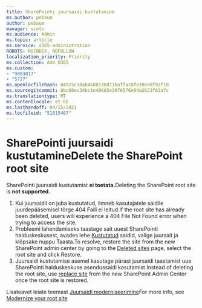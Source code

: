 ```yaml
---
title: SharePointi juursaidi kustutamine
ms.author: pebaum
author: pebaum
manager: scotv
ms.audience: Admin
ms.topic: article
ms.service: o365-administration
ROBOTS: NOINDEX, NOFOLLOW
localization_priority: Priority
ms.collection: Adm_O365
ms.custom:
- "9003017"
- "5727"
ms.openlocfilehash: 849c5c58ab4688130d71baffac8fe39eddf92f18
ms.sourcegitcommit: 8bc60ec34bc1e40685e3976576e04a2623f63a7c
ms.translationtype: MT
ms.contentlocale: et-EE
ms.lasthandoff: 04/15/2021
ms.locfileid: "51815467"
---
```

# <a name="delete-the-sharepoint-root-site"></a><span data-ttu-id="a2cd2-102">SharePointi juursaidi kustutamine</span><span class="sxs-lookup"><span data-stu-id="a2cd2-102">Delete the SharePoint root site</span></span>

<span data-ttu-id="a2cd2-103">SharePointi juursaidi kustutamist  **ei toetata.**</span><span class="sxs-lookup"><span data-stu-id="a2cd2-103">Deleting the SharePoint root site is  **not supported.**</span></span>

1.  <span data-ttu-id="a2cd2-104">Kui juursaidil on juba kustutatud, ilmneb kasutajatele saidile juurdepääsemisel tõrge 404 Faili ei leitud.</span><span class="sxs-lookup"><span data-stu-id="a2cd2-104">If the root site has already been deleted, users will experience a  404 File Not Found  error when trying to access the site.</span></span>
2.  <span data-ttu-id="a2cd2-105">Probleemi lahendamiseks taastage sait uuest SharePointi halduskeskusest, avades lehe  [Kustutatud](https://admin.microsoft.com/sharepoint?page=recycleBin&modern=true)  saidid, valige juursait ja klõpsake nuppu Taasta.</span><span class="sxs-lookup"><span data-stu-id="a2cd2-105">To resolve, restore the site  from the new SharePoint admin center by going to the  [Deleted sites](https://admin.microsoft.com/sharepoint?page=recycleBin&modern=true)  page, select the root site and click  Restore.</span></span>
3.  <span data-ttu-id="a2cd2-106">Juursaidi kustutamise asemel kasutage [](https://docs.microsoft.com/sharepoint/modern-root-site#replace-your-root-site) pärast juursaidi taastamist uue SharePointi halduskeskuse asendussaidi kasutamist.</span><span class="sxs-lookup"><span data-stu-id="a2cd2-106">Instead of deleting the root site, use [replace site](https://docs.microsoft.com/sharepoint/modern-root-site#replace-your-root-site)  from the new SharePoint Admin Center once the root site is restored.</span></span>

<span data-ttu-id="a2cd2-107">Lisateavet leiate teemast [Juursaidi moderniseerimine](https://docs.microsoft.com/sharepoint/modern-root-site)</span><span class="sxs-lookup"><span data-stu-id="a2cd2-107">For more info, see [Modernize your root site](https://docs.microsoft.com/sharepoint/modern-root-site)</span></span>